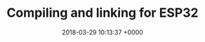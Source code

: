 ---
layout: post
title:  "Compiling and linking for ESP32"
date:   2018-03-29 10:13:37 +0000
categories: ocaml-native-backend esp32
excerpt: A guide to a full native compilation workflow for ESP32
---